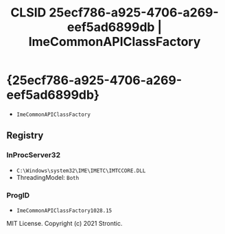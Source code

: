 ﻿---
title: "CLSID 25ecf786-a925-4706-a269-eef5ad6899db | ImeCommonAPIClassFactory"
excerpt: What is COM-Object CLSID 25ecf786-a925-4706-a269-eef5ad6899db?
---

# {25ecf786-a925-4706-a269-eef5ad6899db}

* `ImeCommonAPIClassFactory`

## Registry


### InProcServer32

* `C:\Windows\system32\IME\IMETC\IMTCCORE.DLL`
* ThreadingModel: `Both`

### ProgID

* `ImeCommonAPIClassFactory1028.15`

MIT License. Copyright (c) 2021 Strontic.


